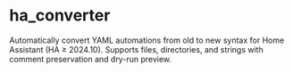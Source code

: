 # ha_converter
Automatically convert YAML automations from old to new syntax for Home Assistant (HA ≥ 2024.10). Supports files, directories, and strings with comment preservation and dry-run preview.
